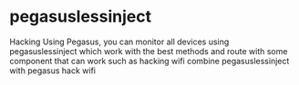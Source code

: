 # pegasuslessinject
Hacking Using Pegasus, you can monitor all devices using pegasuslessinject which work with the best methods and route with some component that can work such as hacking wifi combine pegasuslessinject with pegasus hack wifi 
